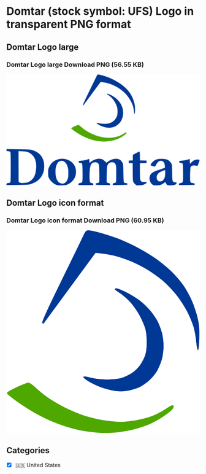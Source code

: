 # Domtar (stock symbol: UFS) Logo in transparent PNG format

## Domtar Logo large

### Domtar Logo large Download PNG (56.55 KB)

![Domtar Logo large Download PNG (56.55 KB)](/img/orig/UFS_BIG-b9fe88fa.png)

## Domtar Logo icon format

### Domtar Logo icon format Download PNG (60.95 KB)

![Domtar Logo icon format Download PNG (60.95 KB)](/img/orig/UFS-ad25dbef.png)



## Categories
- [x] 🇺🇸 United States
